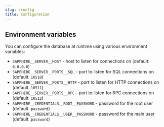 ```yaml
---
slug: /config
title: Configuration
---
```


## Environment variables

You can configure the database at runtime using various environment variables:

- `SAPPHIRE__SERVER__HOST` -
  host to listen for connections on
  (default: `0.0.0.0`)
- `SAPPHIRE__SERVER__PORTS__SQL` -
  port to listen for SQL connections on
  (default: `10510`)
- `SAPPHIRE__SERVER__PORTS__HTTP` -
  port to listen for HTTP connections on
  (default: `10511`)
- `SAPPHIRE__SERVER__PORTS__RPC` -
  port to listen for RPC connections on
  (default: `10512`)
- `SAPPHIRE__CREDENTIALS__ROOT__PASSWORD` -
  password for the root user
  (default: `password`)
- `SAPPHIRE__CREDENTIALS__USER__PASSWORD` -
  password for the main user
  (default: `password`)
